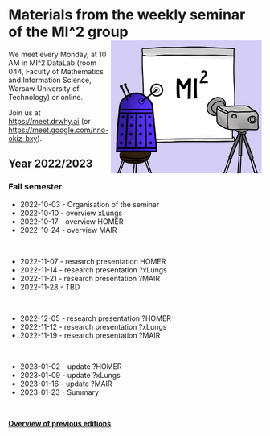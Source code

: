 # Materials from the weekly seminar of the MI^2 group  <img src="prezentacja.png" align="right" width="300"/>

We meet every Monday, at 10 AM in MI^2 DataLab (room 044, Faculty of Mathematics and Information Science, Warsaw University of Technology) or online.

Join us at https://meet.drwhy.ai (or https://meet.google.com/nno-okiz-bxy).

## Year 2022/2023

### Fall semester

* 2022-10-03 - Organisation of the seminar
* 2022-10-10 - overview xLungs
* 2022-10-17 - overview HOMER
* 2022-10-24 - overview MAIR
<br/>

* 2022-11-07 - research presentation HOMER
* 2022-11-14 - research presentation ?xLungs
* 2022-11-21 - research presentation ?MAIR
* 2022-11-28 - TBD
<br/>

* 2022-12-05 - research presentation ?HOMER
* 2022-11-12 - research presentation ?xLungs
* 2022-11-19 - research presentation ?MAIR
<br/>

* 2023-01-02 - update ?HOMER
* 2023-01-09 - update ?xLungs
* 2023-01-16 - update ?MAIR
* 2023-01-23 - Summary
<br/>

[**Overview of previous editions**](https://github.com/MI2DataLab/MI2DataLab_Seminarium/blob/master/README_ARCHIVE.md) 
